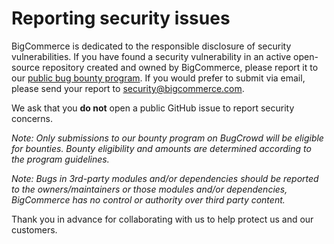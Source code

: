# Reporting security issues
BigCommerce is dedicated to the responsible disclosure of security vulnerabilities.
If you have found a security vulnerability in an active open-source repository created and owned by BigCommerce, please report it to our [public bug bounty program](https://bugcrowd.com/bigcommerce). If you would prefer to submit via email, please send your report to [security@bigcommerce.com](mailto:security@bigcommerce.com).

We ask that you **do not** open a public GitHub issue to report security concerns.

_Note: Only submissions to our bounty program on BugCrowd will be eligible for bounties. Bounty eligibility and amounts are determined according to the program guidelines._

_Note: Bugs in 3rd-party modules and/or dependencies should be reported to the owners/maintainers or those modules and/or dependencies, BigCommerce has no control or authority over third party content._

Thank you in advance for collaborating with us to help protect us and our customers.
